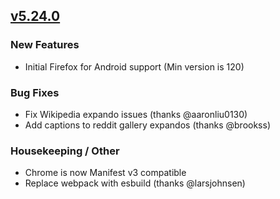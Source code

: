 ## [v5.24.0](https://github.com/honestbleeps/Reddit-Enhancement-Suite/releases/v5.24.0)

### New Features

- Initial Firefox for Android support (Min version is 120)

### Bug Fixes

- Fix Wikipedia expando issues (thanks @aaronliu0130)
- Add captions to reddit gallery expandos (thanks @brookss)

### Housekeeping / Other

- Chrome is now Manifest v3 compatible
- Replace webpack with esbuild (thanks @larsjohnsen)